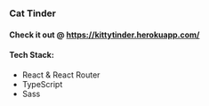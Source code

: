 ### Cat Tinder

#### Check it out @ https://kittytinder.herokuapp.com/

#### Tech Stack: 

- React & React Router
- TypeScript
- Sass

